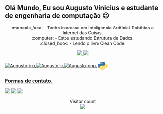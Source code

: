 ## Olá Mundo, Eu sou Augusto Vinicius e estudante de engenharia de computação :wink:
<div align="center">
  <p text-align="justify">
    :monocle_face: - Tenho interesse em Inteligencia Artificial, Robôtica e Internet das Coisas.<br>
    :computer: - Estou estudando Estrutura de Dados.<br>
    :closed_book: - Lendo o livro Clean Code.<br>
  </p>
</div>

<div align="center">
  <a href="https://github.com/Augusto-Viniciuss">
  <img height="150" src="https://github-readme-stats.vercel.app/api?username=Augusto-Viniciuss&show_icons=true&theme=dark&include_all_commits=true&count_private=true"/>
  <img height="150" src="https://github-readme-stats.vercel.app/api/top-langs/?username=Augusto-Viniciuss&layout=compact&langs_count=7&theme=dark"/>
</div>
  
<div style="display: inline_block"><br>
  <img align="center" alt="Augusto-ino" height="30" width="40" src="https://cdn.jsdelivr.net/gh/devicons/devicon/icons/arduino/arduino-original.svg"/>
  <img align="center" alt="Augusto-c" height="30" width="40" src="https://cdn.jsdelivr.net/gh/devicons/devicon/icons/c/c-original.svg"/>
  <img align="center" alt="Augusto-cpp" height="30" width="40" src="https://cdn.jsdelivr.net/gh/devicons/devicon/icons/cplusplus/cplusplus-original.svg"/>
  <img align="center" alt="Augusto-py" height="30" width="40" src="https://raw.githubusercontent.com/devicons/devicon/master/icons/python/python-original.svg"/>
</div>  
 
### Formas de contato.
<div>
  <a href = "mailto:augustoviniciud@gmail.com"><img width="85" src="https://img.shields.io/badge/Gmail-D14836?style=for-the-badge&logo=gmail&logoColor=white" target="_blank"></a>
  <a href = "https://www.instagram.com/augusto.viniciusf/"><img width="120" src="https://img.shields.io/badge/-Instagram-%23E4405F?style=for-the-badge&logo=instagram&logoColor=white" target="_blank"></a>
  <a href="https://www.linkedin.com/in/augusto-vin%C3%ADcius-52704921a/" target="_blank"><img width="108" src="https://img.shields.io/badge/-LinkedIn-%230077B5?style=for-the-badge&logo=linkedin&logoColor=white" target="_blank"></a>
  
  <p align="center"> 
    Visitor count<br>
    <img src="https://profile-counter.glitch.me/Augusto-Viniciuss/count.svg" />
  </p>
</div>

